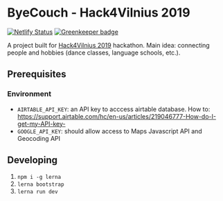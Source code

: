 # ByeCouch - Hack4Vilnius 2019

[![Netlify Status](https://api.netlify.com/api/v1/badges/16548c3a-fe58-4937-b067-2e162cd41159/deploy-status)](https://app.netlify.com/sites/pensive-murdock-64377c/deploys) [![Greenkeeper badge](https://badges.greenkeeper.io/pkey/byecouch.svg)](https://greenkeeper.io/)

A project built for [Hack4Vilnius 2019](https://hack4vilnius.lt/) hackathon. Main idea: connecting people and hobbies (dance classes, language schools, etc.).

## Prerequisites

### Environment

- `AIRTABLE_API_KEY`: an API key to acccess airtable database. How to: https://support.airtable.com/hc/en-us/articles/219046777-How-do-I-get-my-API-key-
- `GOOGLE_API_KEY`: should allow access to Maps Javascript API and Geocoding API

## Developing

1. `npm i -g lerna`
2. `lerna bootstrap`
3. `lerna run dev`
